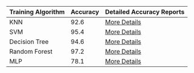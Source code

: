 | Training Algorithm | Accuracy | Detailed Accuracy Reports                           |
| ------------------ | -------- | --------------------------------------------------- |
| KNN                | 92.6     | [More Details](./outputs/KNN/report.md)             |
| SVM                | 95.4     | [More Details](./outputs/SVM/report.md)             |
| Decision Tree      | 94.6     | [More Details](./outputs/Decision%20Tree/report.md) |
| Random Forest      | 97.2     | [More Details](./outputs/Random%20Forest/report.md) |
| MLP                | 78.1     | [More Details](./outputs/MLP/report.md)             |

